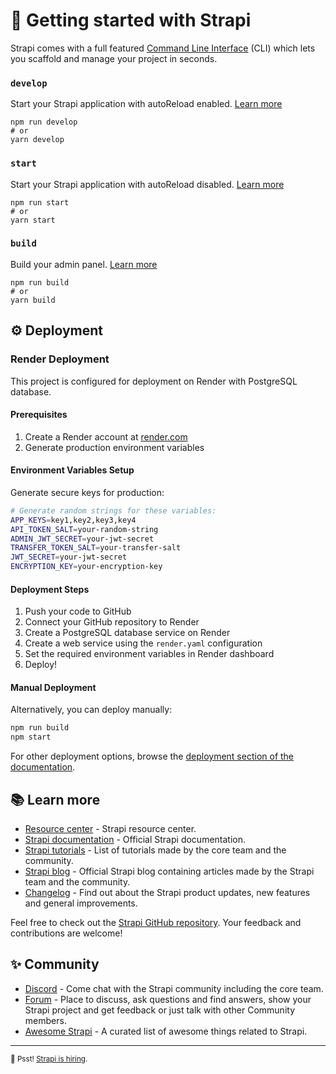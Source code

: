 # 🚀 Getting started with Strapi

Strapi comes with a full featured [Command Line Interface](https://docs.strapi.io/dev-docs/cli) (CLI) which lets you scaffold and manage your project in seconds.

### `develop`

Start your Strapi application with autoReload enabled. [Learn more](https://docs.strapi.io/dev-docs/cli#strapi-develop)

```
npm run develop
# or
yarn develop
```

### `start`

Start your Strapi application with autoReload disabled. [Learn more](https://docs.strapi.io/dev-docs/cli#strapi-start)

```
npm run start
# or
yarn start
```

### `build`

Build your admin panel. [Learn more](https://docs.strapi.io/dev-docs/cli#strapi-build)

```
npm run build
# or
yarn build
```

## ⚙️ Deployment

### Render Deployment

This project is configured for deployment on Render with PostgreSQL database.

#### Prerequisites

1. Create a Render account at [render.com](https://render.com)
2. Generate production environment variables

#### Environment Variables Setup

Generate secure keys for production:

```bash
# Generate random strings for these variables:
APP_KEYS=key1,key2,key3,key4
API_TOKEN_SALT=your-random-string
ADMIN_JWT_SECRET=your-jwt-secret
TRANSFER_TOKEN_SALT=your-transfer-salt
JWT_SECRET=your-jwt-secret
ENCRYPTION_KEY=your-encryption-key
```

#### Deployment Steps

1. Push your code to GitHub
2. Connect your GitHub repository to Render
3. Create a PostgreSQL database service on Render
4. Create a web service using the `render.yaml` configuration
5. Set the required environment variables in Render dashboard
6. Deploy!

#### Manual Deployment

Alternatively, you can deploy manually:

```bash
npm run build
npm start
```

For other deployment options, browse the [deployment section of the documentation](https://docs.strapi.io/dev-docs/deployment).

## 📚 Learn more

- [Resource center](https://strapi.io/resource-center) - Strapi resource center.
- [Strapi documentation](https://docs.strapi.io) - Official Strapi documentation.
- [Strapi tutorials](https://strapi.io/tutorials) - List of tutorials made by the core team and the community.
- [Strapi blog](https://strapi.io/blog) - Official Strapi blog containing articles made by the Strapi team and the community.
- [Changelog](https://strapi.io/changelog) - Find out about the Strapi product updates, new features and general improvements.

Feel free to check out the [Strapi GitHub repository](https://github.com/strapi/strapi). Your feedback and contributions are welcome!

## ✨ Community

- [Discord](https://discord.strapi.io) - Come chat with the Strapi community including the core team.
- [Forum](https://forum.strapi.io/) - Place to discuss, ask questions and find answers, show your Strapi project and get feedback or just talk with other Community members.
- [Awesome Strapi](https://github.com/strapi/awesome-strapi) - A curated list of awesome things related to Strapi.

---

<sub>🤫 Psst! [Strapi is hiring](https://strapi.io/careers).</sub>
